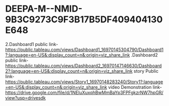 # DEEPA-M--NMID-9B3C9273C9F3B17B5DF409404130E648
2.Dashboard1 public link-https://public.tableau.com/views/Dashboard1_16970145304790/Dashboard1?:language=en-US&:display_count=n&:origin=viz_share_link
.Dashboard2 public link-https://public.tableau.com/views/Dashboard2_16970147146630/Dashboard2?:language=en-US&:display_count=n&:origin=viz_share_link
story Public link-https://public.tableau.com/views/Story1_16970148283240/Story1?:language=en-US&:display_count=n&:origin=viz_share_link
video Demonstration link-https://drive.google.com/file/d/1NEIuXuxqhBwMmBaYp3FPFgkzrNW7hpGR/view?usp=drivesdk
